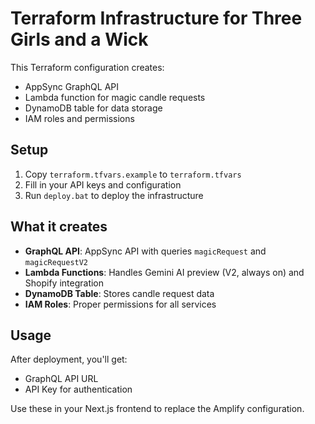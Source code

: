# Terraform Infrastructure for Three Girls and a Wick

This Terraform configuration creates:
- AppSync GraphQL API
- Lambda function for magic candle requests
- DynamoDB table for data storage
- IAM roles and permissions

## Setup

1. Copy `terraform.tfvars.example` to `terraform.tfvars`
2. Fill in your API keys and configuration
3. Run `deploy.bat` to deploy the infrastructure

## What it creates

- **GraphQL API**: AppSync API with queries `magicRequest` and `magicRequestV2`
- **Lambda Functions**: Handles Gemini AI preview (V2, always on) and Shopify integration
- **DynamoDB Table**: Stores candle request data
- **IAM Roles**: Proper permissions for all services

## Usage

After deployment, you'll get:
- GraphQL API URL
- API Key for authentication

Use these in your Next.js frontend to replace the Amplify configuration.